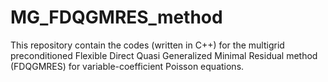 # MG_FDQGMRES_method
This repository contain the codes (written in C++) for the multigrid preconditioned Flexible Direct Quasi Generalized Minimal Residual method (FDQGMRES) for variable-coefficient Poisson equations.

